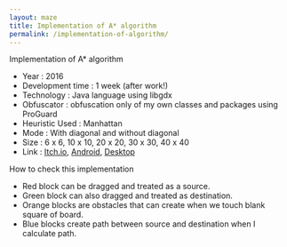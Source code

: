 ```yaml
---
layout: maze
title: Implementation of A* algorithm
permalink: /implementation-of-algorithm/
---
```


Implementation  of  A* algorithm

  -  Year : 2016
  -  Development time : 1 week (after work!)
  -  Technology : Java language using libgdx
  -  Obfuscator : obfuscation only of my own classes and packages using ProGuard
  -  Heuristic Used : Manhattan
  -  Mode : With diagonal and without diagonal
  -  Size : 6 x 6, 10 x 10, 20 x 20, 30 x 30, 40 x 40
  -  Link : [Itch.io](https://itsabhiaryan.itch.io/maze), [Android](http://bit.ly/2fLbCUo), [Desktop](http://bit.ly/2fefbWM)

How to check this implementation

  -  Red block can be dragged and treated as a source.
  -  Green block can also dragged and treated as destination.
  -  Orange blocks are obstacles that can create when we touch blank square of board.
  -  Blue blocks create path between source and destination when I calculate path.
